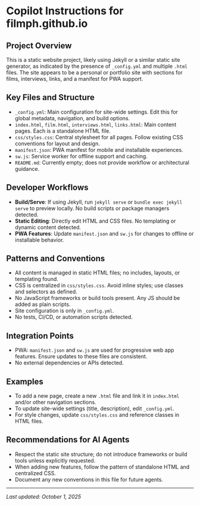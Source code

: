 # Copilot Instructions for filmph.github.io

## Project Overview
This is a static website project, likely using Jekyll or a similar static site generator, as indicated by the presence of `_config.yml` and multiple `.html` files. The site appears to be a personal or portfolio site with sections for films, interviews, links, and a manifest for PWA support.

## Key Files and Structure
- `_config.yml`: Main configuration for site-wide settings. Edit this for global metadata, navigation, and build options.
- `index.html`, `film.html`, `interviews.html`, `links.html`: Main content pages. Each is a standalone HTML file.
- `css/styles.css`: Central stylesheet for all pages. Follow existing CSS conventions for layout and design.
- `manifest.json`: PWA manifest for mobile and installable experiences.
- `sw.js`: Service worker for offline support and caching.
- `README.md`: Currently empty; does not provide workflow or architectural guidance.

## Developer Workflows
- **Build/Serve**: If using Jekyll, run `jekyll serve` or `bundle exec jekyll serve` to preview locally. No build scripts or package managers detected.
- **Static Editing**: Directly edit HTML and CSS files. No templating or dynamic content detected.
- **PWA Features**: Update `manifest.json` and `sw.js` for changes to offline or installable behavior.

## Patterns and Conventions
- All content is managed in static HTML files; no includes, layouts, or templating found.
- CSS is centralized in `css/styles.css`. Avoid inline styles; use classes and selectors as defined.
- No JavaScript frameworks or build tools present. Any JS should be added as plain scripts.
- Site configuration is only in `_config.yml`.
- No tests, CI/CD, or automation scripts detected.

## Integration Points
- PWA: `manifest.json` and `sw.js` are used for progressive web app features. Ensure updates to these files are consistent.
- No external dependencies or APIs detected.

## Examples
- To add a new page, create a new `.html` file and link it in `index.html` and/or other navigation sections.
- To update site-wide settings (title, description), edit `_config.yml`.
- For style changes, update `css/styles.css` and reference classes in HTML files.

## Recommendations for AI Agents
- Respect the static site structure; do not introduce frameworks or build tools unless explicitly requested.
- When adding new features, follow the pattern of standalone HTML and centralized CSS.
- Document any new conventions in this file for future agents.

---
_Last updated: October 1, 2025_
